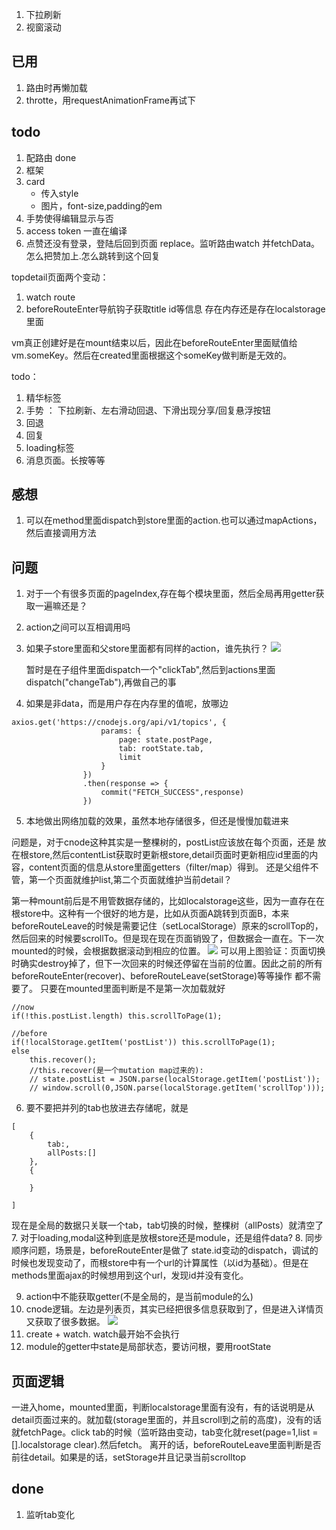 1. 下拉刷新
2. 视窗滚动

## 已用
1. 路由时再懒加载
2. throtte，用requestAnimationFrame再试下

## todo
1. 配路由 done
2. 框架
3. card
    - 传入style 
    - 图片，font-size,padding的em
4. 手势使得编辑显示与否
5. access token 一直在编译
6. 点赞还没有登录，登陆后回到页面 replace。监听路由watch 并fetchData。怎么把赞加上.怎么跳转到这个回复


topdetail页面两个变动：
1. watch route
2. beforeRouteEnter导航钩子获取title id等信息
存在内存还是存在localstorage里面


vm真正创建好是在mount结束以后，因此在beforeRouteEnter里面赋值给vm.someKey。然后在created里面根据这个someKey做判断是无效的。

todo：
1. 精华标签
2. 手势 ： 下拉刷新、左右滑动回退、下滑出现分享/回复悬浮按钮
3. 回退
4. 回复
5. loading标签
6. 消息页面。长按等等

## 感想
1. 可以在method里面dispatch到store里面的action.也可以通过mapActions，然后直接调用方法

## 问题
1. 对于一个有很多页面的pageIndex,存在每个模块里面，然后全局再用getter获取一遍嘛还是？
2. action之间可以互相调用吗
3. 如果子store里面和父store里面都有同样的action，谁先执行？
    ![](http://p1.bqimg.com/567571/eb524fcdd499befb.png)
    
    暂时是在子组件里面dispatch一个"clickTab",然后到actions里面dispatch("changeTab"),再做自己的事
4. 如果是非data，而是用户存在内存里的值呢，放哪边
```
axios.get('https://cnodejs.org/api/v1/topics', {
                    params: {
                        page: state.postPage,
                        tab: rootState.tab,
                        limit
                    }
                })
                .then(response => {
                    commit("FETCH_SUCCESS",response)
                })
```
5. 本地做出网络加载的效果，虽然本地存储很多，但还是慢慢加载进来


问题是，对于cnode这种其实是一整棵树的，postList应该放在每个页面，还是
放在根store,然后contentList获取时更新根store,detail页面时更新相应id里面的内容，content页面的信息从store里面getters（filter/map）得到。
还是父组件不管，第一个页面就维护list,第二个页面就维护当前detail？

第一种mount前后是不用管数据存储的，比如localstorage这些，因为一直存在在根store中。这种有一个很好的地方是，比如从页面A跳转到页面B，本来beforeRouteLeave的时候是需要记住（setLocalStorage）原来的scrollTop的，然后回来的时候要scrollTo。但是现在现在页面销毁了，但数据会一直在。下一次mounted的时候，会根据数据滚动到相应的位置。
![](http://i1.piimg.com/567571/ce0d31ea134cf8a3.png)
可以用上图验证：页面切换时确实destroy掉了，但下一次回来的时候还停留在当前的位置。因此之前的所有beforeRouteEnter(recover)、beforeRouteLeave(setStorage)等等操作
都不需要了。
只要在mounted里面判断是不是第一次加载就好
```
//now
if(!this.postList.length) this.scrollToPage(1);

//before 
if(!localStorage.getItem('postList')) this.scrollToPage(1);
else
    this.recover();
    //this.recover(是一个mutation map过来的):
    // state.postList = JSON.parse(localStorage.getItem('postList'));
    // window.scroll(0,JSON.parse(localStorage.getItem('scrollTop')));
```

6. 要不要把并列的tab也放进去存储呢，就是
```
[
    {
        tab:,
        allPosts:[]
    },
    {

    }

]
```
现在是全局的数据只关联一个tab，tab切换的时候，整棵树（allPosts）就清空了
7. 对于loading,modal这种到底是放根store还是module，还是组件data?
8. 同步顺序问题，场景是，beforeRouteEnter是做了 state.id变动的dispatch，调试的时候也发现变动了，而根store中有一个url的计算属性（以id为基础）。但是在methods里面ajax的时候想用到这个url，发现id并没有变化。
<!-- ==更新,是由于楼主同时设置了created里面fetchDetail跟watch route变动去fetchDetail。应该选后者 -->
9. action中不能获取getter(不是全局的，是当前module的么)
10. cnode逻辑。左边是列表页，其实已经把很多信息获取到了，但是进入详情页又获取了很多数据。
![](http://p1.bqimg.com/567571/12f310397cf08735.png)
11. create + watch. watch最开始不会执行
12. module的getter中state是局部状态，要访问根，要用rootState

## 页面逻辑
一进入home，mounted里面，判断localstorage里面有没有，有的话说明是从detail页面过来的。就加载(storage里面的，并且scroll到之前的高度)，没有的话就fetchPage。click tab的时候（监听路由变动，tab变化就reset(page=1,list = [].localstorage clear).然后fetch。
离开的话，beforeRouteLeave里面判断是否前往detail。如果是的话，setStorage并且记录当前scrolltop

## done
1. 监听tab变化


